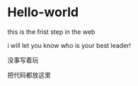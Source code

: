 # Hello-world
this is the frist step in the web

i will let you know who is your best leader!

没事写着玩

把代码都放这里
